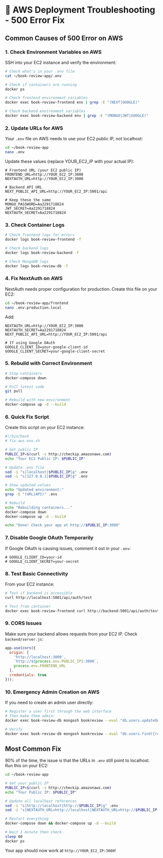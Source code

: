 # 🔧 AWS Deployment Troubleshooting - 500 Error Fix

## Common Causes of 500 Error on AWS

### 1. Check Environment Variables on AWS

SSH into your EC2 instance and verify the environment:

```bash
# Check what's in your .env file
cat ~/book-review-app/.env

# Check if containers are running
docker ps

# Check frontend environment variables
docker exec book-review-frontend env | grep -E "(NEXT|GOOGLE)"

# Check backend environment variables  
docker exec book-review-backend env | grep -E "(MONGO|JWT|GOOGLE)"
```

### 2. Update URLs for AWS

Your `.env` file on AWS needs to use your EC2 public IP, not localhost:

```bash
cd ~/book-review-app
nano .env
```

Update these values (replace YOUR_EC2_IP with your actual IP):
```env
# Frontend URL (your EC2 public IP)
FRONTEND_URL=http://YOUR_EC2_IP:3000
NEXTAUTH_URL=http://YOUR_EC2_IP:3000

# Backend API URL
NEXT_PUBLIC_API_URL=http://YOUR_EC2_IP:5001/api

# Keep these the same
MONGO_PASSWORD=Aa2291718824
JWT_SECRET=Aa2291718824
NEXTAUTH_SECRET=Aa2291718824
```

### 3. Check Container Logs

```bash
# Check frontend logs for errors
docker logs book-review-frontend -f

# Check backend logs
docker logs book-review-backend -f

# Check MongoDB logs
docker logs book-review-db -f
```

### 4. Fix NextAuth on AWS

NextAuth needs proper configuration for production. Create this file on your EC2:

```bash
cd ~/book-review-app/frontend
nano .env.production.local
```

Add:
```env
NEXTAUTH_URL=http://YOUR_EC2_IP:3000
NEXTAUTH_SECRET=Aa2291718824
NEXT_PUBLIC_API_URL=http://YOUR_EC2_IP:5001/api

# If using Google OAuth
GOOGLE_CLIENT_ID=your-google-client-id
GOOGLE_CLIENT_SECRET=your-google-client-secret
```

### 5. Rebuild with Correct Environment

```bash
# Stop containers
docker-compose down

# Pull latest code
git pull

# Rebuild with new environment
docker-compose up -d --build
```

### 6. Quick Fix Script

Create this script on your EC2 instance:

```bash
#!/bin/bash
# fix-aws-env.sh

# Get public IP
PUBLIC_IP=$(curl -s http://checkip.amazonaws.com)
echo "Your EC2 Public IP: $PUBLIC_IP"

# Update .env file
sed -i "s|localhost|$PUBLIC_IP|g" .env
sed -i "s|127.0.0.1|$PUBLIC_IP|g" .env

# Show updated values
echo "Updated environment:"
grep -E "(URL|API)" .env

# Rebuild
echo "Rebuilding containers..."
docker-compose down
docker-compose up -d --build

echo "Done! Check your app at http://$PUBLIC_IP:3000"
```

### 7. Disable Google OAuth Temporarily

If Google OAuth is causing issues, comment it out in your `.env`:

```env
# GOOGLE_CLIENT_ID=your-id
# GOOGLE_CLIENT_SECRET=your-secret
```

### 8. Test Basic Connectivity

From your EC2 instance:
```bash
# Test if backend is accessible
curl http://localhost:5001/api/auth/test

# Test from container
docker exec book-review-frontend curl http://backend:5001/api/auth/test
```

### 9. CORS Issues

Make sure your backend allows requests from your EC2 IP. Check `backend/server.js`:

```javascript
app.use(cors({
  origin: [
    'http://localhost:3000',
    `http://${process.env.PUBLIC_IP}:3000`,
    process.env.FRONTEND_URL
  ],
  credentials: true
}));
```

### 10. Emergency Admin Creation on AWS

If you need to create an admin user directly:

```bash
# Register a user first through the web interface
# Then make them admin:
docker exec book-review-db mongosh bookreview --eval "db.users.updateOne({email: 'admin@example.com'}, {\$set: {role: 'admin'}})"

# Verify
docker exec book-review-db mongosh bookreview --eval "db.users.find({role: 'admin'}).pretty()"
```

## Most Common Fix

90% of the time, the issue is that the URLs in `.env` still point to localhost. Run this on your EC2:

```bash
cd ~/book-review-app

# Get your public IP
PUBLIC_IP=$(curl -s http://checkip.amazonaws.com)
echo "Your Public IP: $PUBLIC_IP"

# Update all localhost references
sed -i "s|http://localhost|http://$PUBLIC_IP|g" .env
sed -i "s|NEXTAUTH_URL=http://localhost|NEXTAUTH_URL=http://$PUBLIC_IP|g" .env

# Restart everything
docker-compose down && docker-compose up -d --build

# Wait 1 minute then check
sleep 60
docker ps
```

Your app should now work at `http://YOUR_EC2_IP:3000`!